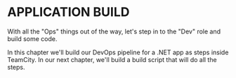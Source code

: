 APPLICATION BUILD
=================

With all the "Ops" things out of the way, let's step in to the "Dev" role and build some code.

In this chapter we'll build our DevOps pipeline for a .NET app as steps inside TeamCity.  In our next chapter, we'll build a build script that will do all the steps.
